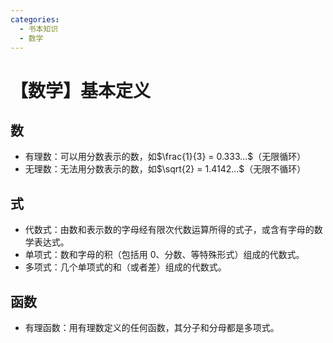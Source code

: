 ```yaml
---
categories:
  - 书本知识
  - 数学
---
```

# 【数学】基本定义

## 数

- 有理数：可以用分数表示的数，如$\frac{1}{3} = 0.333...$（无限循环）
- 无理数：无法用分数表示的数，如$\sqrt{2} = 1.4142...$（无限不循环）

## 式

- 代数式：由数和表示数的字母经有限次代数运算所得的式子，或含有字母的数学表达式。
- 单项式：数和字母的积（包括用 0、分数、等特殊形式）组成的代数式。
- 多项式：几个单项式的和（或者差）组成的代数式。

## 函数

- 有理函数：用有理数定义的任何函数，其分子和分母都是多项式。